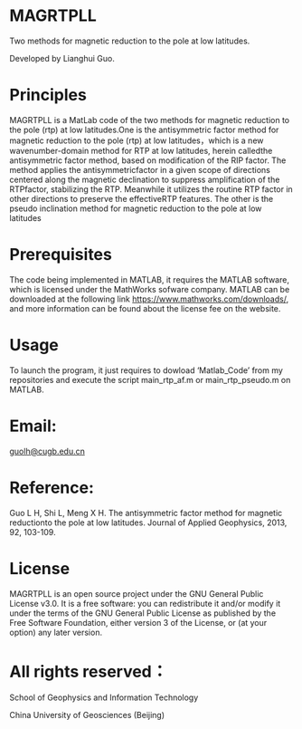 # MAGRTPLL

Two methods for magnetic reduction to the pole at low latitudes.

Developed by Lianghui Guo.

# Principles

MAGRTPLL is a MatLab code of the two methods for magnetic reduction to the pole (rtp) at low latitudes.One is the antisymmetric factor method for magnetic reduction to the pole (rtp) at low latitudes，which is a new wavenumber-domain method for RTP at low latitudes, herein calledthe antisymmetric factor method, based on modification of the RIP factor. The method applies the antisymmetricfactor in a given scope of directions centered along the magnetic declination to suppress amplification of the RTPfactor, stabilizing the RTP. Meanwhile it utilizes the routine RTP factor in other directions to preserve the effectiveRTP features. The other is the pseudo inclination method for magnetic reduction to the pole at low latitudes

# Prerequisites

The code being implemented in MATLAB, it requires the MATLAB software, which is licensed under the MathWorks sofware company. MATLAB can be downloaded at the following link https://www.mathworks.com/downloads/, and more information can be found about the license fee on the website.

# Usage

To launch the program, it just requires to dowload ‘Matlab_Code’ from my repositories and execute the script main_rtp_af.m or main_rtp_pseudo.m on MATLAB. 

# Email:

guolh@cugb.edu.cn

# Reference: 

Guo L H, Shi L, Meng X H. The antisymmetric factor method for magnetic reductionto the pole at low latitudes. Journal of Applied Geophysics, 2013, 92, 103-109.

# License

MAGRTPLL is an open source project under the GNU General Public License v3.0. It is a free software: you can redistribute it and/or modify it under the terms of the GNU General Public License as published by the Free Software Foundation, either version 3 of the License, or (at your option) any later version.

# All rights reserved：

School of Geophysics and Information Technology

China University of Geosciences (Beijing)
